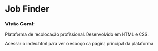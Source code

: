 # Job Finder
### Visão Geral:
Plataforma de recolocação profissional. Desenvolvido em HTML e CSS.

Acessar o index.html para ver o esboço da página principal da plataforma
